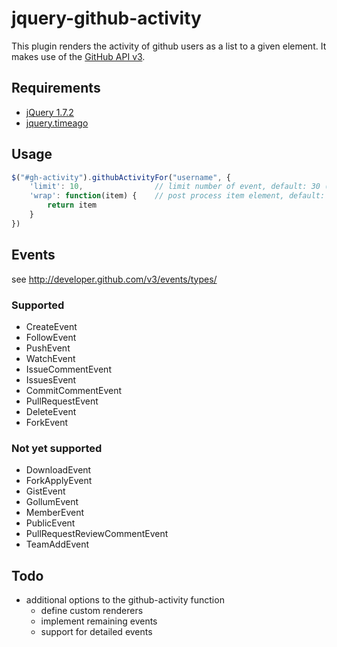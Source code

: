 # jquery-github-activity

This plugin renders the activity of github users as a list to a given element. It makes use of the [GitHub API v3](http://developer.github.com/v3).

## Requirements

* [jQuery 1.7.2](https://github.com/jquery/jquery)
* [jquery.timeago](https://github.com/rmm5t/jquery-timeago)

## Usage

```javascript
$("#gh-activity").githubActivityFor("username", {
    'limit': 10,                // limit number of event, default: 30 (max)
    'wrap': function(item) {	// post process item element, default: identity
        return item
    }
})
```

## Events

see http://developer.github.com/v3/events/types/

### Supported

* CreateEvent
* FollowEvent
* PushEvent
* WatchEvent
* IssueCommentEvent
* IssuesEvent
* CommitCommentEvent
* PullRequestEvent
* DeleteEvent
* ForkEvent

### Not yet supported

* DownloadEvent
* ForkApplyEvent
* GistEvent
* GollumEvent
* MemberEvent
* PublicEvent
* PullRequestReviewCommentEvent
* TeamAddEvent

## Todo

* additional options to the github-activity function
  * define custom renderers
  * implement remaining events
  * support for detailed events
	
